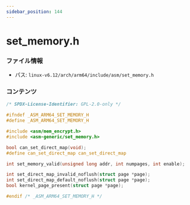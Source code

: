 ```yaml
---
sidebar_position: 144
---
```

# set_memory.h

### ファイル情報

- パス: `linux-v6.12/arch/arm64/include/asm/set_memory.h`

### コンテンツ

```h
/* SPDX-License-Identifier: GPL-2.0-only */

#ifndef _ASM_ARM64_SET_MEMORY_H
#define _ASM_ARM64_SET_MEMORY_H

#include <asm/mem_encrypt.h>
#include <asm-generic/set_memory.h>

bool can_set_direct_map(void);
#define can_set_direct_map can_set_direct_map

int set_memory_valid(unsigned long addr, int numpages, int enable);

int set_direct_map_invalid_noflush(struct page *page);
int set_direct_map_default_noflush(struct page *page);
bool kernel_page_present(struct page *page);

#endif /* _ASM_ARM64_SET_MEMORY_H */

```
